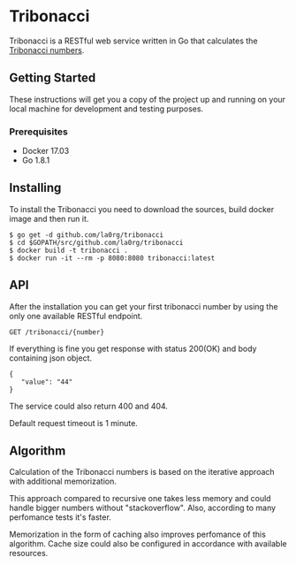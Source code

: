 # Tribonacci

Tribonacci is a RESTful web service written in Go that calculates the [Tribonacci numbers](http://oeis.org/wiki/Tribonacci_numbers).

## Getting Started

These instructions will get you a copy of the project up and running on your local machine for development and testing purposes.

### Prerequisites

- Docker 17.03
- Go 1.8.1

## Installing

To install the Tribonacci you need to download the sources, build docker image and then run it.

```
$ go get -d github.com/la0rg/tribonacci
$ cd $GOPATH/src/github.com/la0rg/tribonacci
$ docker build -t tribonacci .
$ docker run -it --rm -p 8080:8080 tribonacci:latest
```

## API

After the installation you can get your first tribonacci number by using
the only one available RESTful endpoint.

```
GET /tribonacci/{number}
```

If everything is fine you get response with status 200(OK) and body containing json object.

```
{
   "value": "44"
}
```

The service could also return 400 and 404.

Default request timeout is 1 minute.

## Algorithm

Calculation of the Tribonacci numbers is based on the iterative approach
with additional memorization.

This approach compared to recursive one takes less memory and could handle bigger numbers without "stackoverflow". Also, according to many perfomance tests it's faster.

Memorization in the form of caching also improves perfomance of this algorithm. Cache size could also be configured in accordance with available resources.
